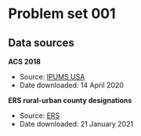 # Problem set 001

## Data sources

**ACS 2018**

- Source: [IPUMS USA](https://usa.ipums.org/usa-action/variables/MARST#codes_section)
- Date downloaded: 14 April 2020

**ERS rural-urban county designations**

- Source: [ERS](https://www.ers.usda.gov/data-products/rural-urban-continuum-codes.aspx)
- Date downloaded: 21 January 2021


